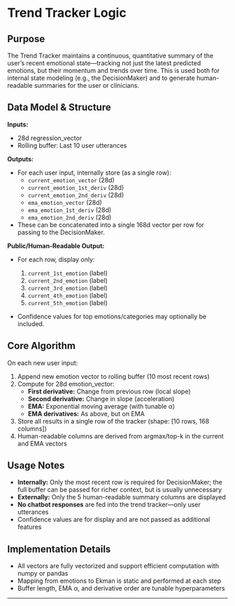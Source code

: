 # Trend Tracker Logic

## Purpose

The Trend Tracker maintains a continuous, quantitative summary of the user’s recent emotional state—tracking not just the latest predicted emotions, but their momentum and trends over time. This is used both for internal state modeling (e.g., the DecisionMaker) and to generate human-readable summaries for the user or clinicians.

## Data Model & Structure

**Inputs:**

- 28d regression_vector
- Rolling buffer: Last 10 user utterances

**Outputs:**

- For each user input, internally store (as a single row):
  - `current_emotion_vector` (28d)
  - `current_emotion_1st_deriv` (28d)
  - `current_emotion_2nd_deriv` (28d)
  - `ema_emotion_vector` (28d)
  - `ema_emotion_1st_deriv` (28d)
  - `ema_emotion_2nd_deriv` (28d)
- These can be concatenated into a single 168d vector per row for passing to the DecisionMaker.

**Public/Human-Readable Output:**

- For each row, display only:

  1. `current_1st_emotion` (label)
  2. `current_2nd_emotion` (label)
  3. `current_3rd_emotion` (label)
  4. `current_4th_emotion` (label)
  5. `current_5th_emotion` (label)
- Confidence values for top emotions/categories may optionally be included.

## Core Algorithm

On each new user input:

1. Append new emotion vector to rolling buffer (10 most recent rows)
2. Compute for 28d emotion_vector:
   - **First derivative:** Change from previous row (local slope)
   - **Second derivative:** Change in slope (acceleration)
   - **EMA:** Exponential moving average (with tunable α)
   - **EMA derivatives:** As above, but on EMA
3. Store all results in a single row of the tracker (shape: [10 rows, 168 columns])
4. Human-readable columns are derived from argmax/top-k in the current and EMA vectors

## Usage Notes

- **Internally:** Only the most recent row is required for DecisionMaker; the full buffer can be passed for richer context, but is usually unnecessary
- **Externally:** Only the 5 human-readable summary columns are displayed
- **No chatbot responses** are fed into the trend tracker—only user utterances
- Confidence values are for display and are not passed as additional features

## Implementation Details

- All vectors are fully vectorized and support efficient computation with numpy or pandas
- Mapping from emotions to Ekman is static and performed at each step
- Buffer length, EMA α, and derivative order are tunable hyperparameters

---
